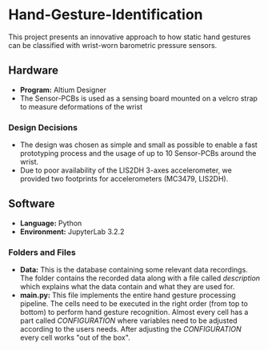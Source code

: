 # Hand-Gesture-Identification
This project presents an innovative approach to how static hand gestures can be classified with wrist-worn barometric pressure sensors.

## Hardware
- **Program:** Altium Designer
- The Sensor-PCBs is used as a sensing board mounted on a velcro strap to measure deformations of the wrist

### Design Decisions
- The design was chosen as simple and small as possible to enable a fast prototyping process and the usage of up to 10 Sensor-PCBs around the wrist.
- Due to poor availability of the LIS2DH 3-axes accelerometer, we provided two footprints for accelerometers (MC3479, LIS2DH).

## Software
- **Language:** Python
- **Environment:** JupyterLab 3.2.2

### Folders and Files
- **Data:** This is the database containing some relevant data recordings. The folder contains the recorded data along with a file called *description* which explains what the data contain and what they are used for.
- **main.py:** This file implements the entire hand gesture processing pipeline. The cells need to be executed in the right order (from top to bottom) to perform hand gesture recognition. Almost every cell has a part called *CONFIGURATION* where variables need to be adjusted according to the users needs. After adjusting the *CONFIGURATION* every cell works "out of the box".
